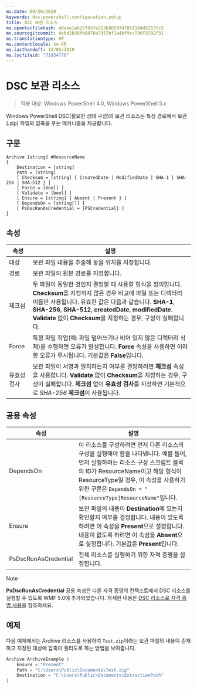 ```yaml
---
ms.date: 09/20/2019
keywords: dsc,powershell,configuration,setup
title: DSC 보관 리소스
ms.openlocfilehash: ddabe1a623783fe213b8059f47851184d5253fc5
ms.sourcegitcommit: debd2b38fb8070a7357bf1a4bf9cc736f3702f31
ms.translationtype: HT
ms.contentlocale: ko-KR
ms.lasthandoff: 12/05/2019
ms.locfileid: "71954770"
---
```

# <a name="dsc-archive-resource"></a>DSC 보관 리소스

> 적용 대상: Windows PowerShell 4.0, Windows PowerShell 5.x

Windows PowerShell DSC(필요한 상태 구성)의 보관 리소스는 특정 경로에서 보관(.zip) 파일의 압축을 푸는 메커니즘을 제공합니다.

## <a name="syntax"></a>구문

```Syntax
Archive [string] #ResourceName
{
    Destination = [string]
    Path = [string]
    [ Checksum = [string] { CreatedDate | ModifiedDate | SHA-1 | SHA-256 | SHA-512 } ]
    [ Force = [bool] ]
    [ Validate = [bool] ]
    [ Ensure = [string] { Absent | Present } ]
    [ DependsOn = [string[]] ]
    [ PsDscRunAsCredential = [PSCredential] ]
}
```

## <a name="properties"></a>속성

|속성 |설명 |
|---|---|
|대상 |보관 파일 내용을 추출해 놓을 위치를 지정합니다. |
|경로 |보관 파일의 원본 경로를 지정합니다. |
|체크섬 |두 파일이 동일한 것인지 결정할 때 사용할 형식을 정의합니다. **Checksum**을 지정하지 않은 경우 비교에 파일 또는 디렉터리 이름만 사용됩니다. 유효한 값은 다음과 같습니다. **SHA-1**, **SHA-256**, **SHA-512**, **createdDate**, **modifiedDate**. **Validate** 없이 **Checksum**을 지정하는 경우, 구성이 실패합니다. |
|Force |특정 파일 작업(예: 파일 덮어쓰기나 비어 있지 않은 디렉터리 삭제)을 수행하면 오류가 발생합니다. **Force** 속성을 사용하면 이러한 오류가 무시됩니다. 기본값은 **False**입니다. |
|유효성 검사| 보관 파일이 서명과 일치하는지 여부를 결정하려면 **체크섬** 속성을 사용합니다. **Validate** 없이 **Checksum**을 지정하는 경우, 구성이 실패합니다. **체크섬** 없이 **유효성 검사**를 지정하면 기본적으로 _SHA-256_ **체크섬**이 사용됩니다. |

## <a name="common-properties"></a>공용 속성

|속성 |설명 |
|---|---|
|DependsOn |이 리소스를 구성하려면 먼저 다른 리소스의 구성을 실행해야 함을 나타냅니다. 예를 들어, 먼저 실행하려는 리소스 구성 스크립트 블록의 ID가 ResourceName이고 해당 형식이 ResourceType일 경우, 이 속성을 사용하기 위한 구문은 `DependsOn = "[ResourceType]ResourceName"`입니다. |
|Ensure |보관 파일의 내용이 **Destination**에 있는지 확인할지 여부를 결정합니다. 내용이 있도록 하려면 이 속성을 **Present**으로 설정합니다. 내용이 없도록 하려면 이 속성을 **Absent**으로 설정합니다. 기본값은 **Present**입니다. |
|PsDscRunAsCredential |전체 리소스를 실행하기 위한 자격 증명을 설정합니다. |

> [!NOTE]
> **PsDscRunAsCredential** 공용 속성은 다른 자격 증명의 컨텍스트에서 DSC 리소스를 실행할 수 있도록 WMF 5.0에 추가되었습니다. 자세한 내용은 [ DSC 리소스로 자격 증명 사용](../../../configurations/runasuser.md)을 참조하세요.

## <a name="example"></a>예제

다음 예제에서는 Archive 리소스를 사용하여 `Test.zip`이라는 보관 파일의 내용이 존재하고 지정된 대상에 압축이 풀리도록 하는 방법을 보여줍니다.

```powershell
Archive ArchiveExample {
    Ensure = "Present"
    Path = "C:\Users\Public\Documents\Test.zip"
    Destination = "C:\Users\Public\Documents\ExtractionPath"
}
```